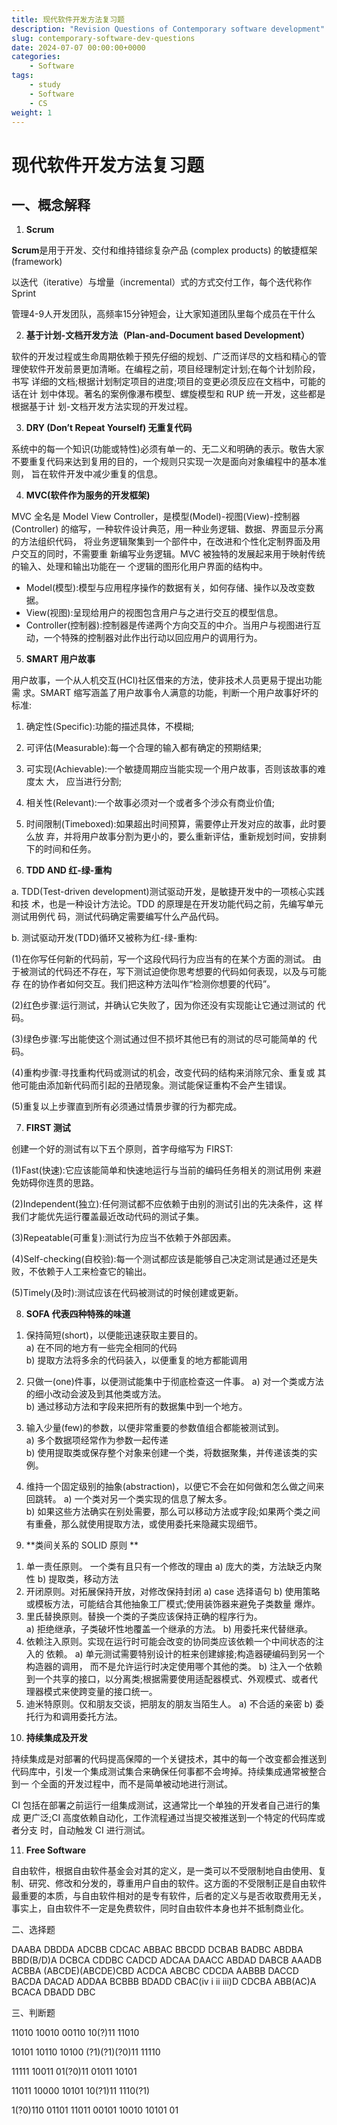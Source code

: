 ```yaml
---
title: 现代软件开发方法复习题
description: "Revision Questions of Contemporary software development"
slug: contemporary-software-dev-questions
date: 2024-07-07 00:00:00+0000
categories:
    - Software
tags:
    - study
    - Software
    - CS
weight: 1
---
```


# 现代软件开发方法复习题

## 一、概念解释

1. **Scrum**

**Scrum**是用于开发、交付和维持错综复杂产品 (complex products) 的敏捷框架 (framework)

以迭代（iterative）与增量（incremental）式的方式交付工作，每个迭代称作 Sprint

管理4-9人开发团队，高频率15分钟短会，让大家知道团队里每个成员在干什么

2. **基于计划-文档开发方法（Plan-and-Document based Development）**

软件的开发过程或生命周期依赖于预先仔细的规划、广泛而详尽的文档和精心的管 理使软件开发前景更加清晰。在编程之前，项目经理制定计划;在每个计划阶段，书写 详细的文档;根据计划制定项目的进度;项目的变更必须反应在文档中，可能的话在计 划中体现。著名的案例像瀑布模型、螺旋模型和 RUP 统一开发，这些都是根据基于计 划-文档开发方法实现的开发过程。

3. **DRY (Don’t Repeat Yourself) 无重复代码**

系统中的每一个知识(功能或特性)必须有单一的、无二义和明确的表示。敬告大家不要重复代码来达到复用的目的，一个规则只实现一次是面向对象编程中的基本准则， 旨在软件开发中减少重复的信息。

4. **MVC(软件作为服务的开发框架)**

MVC 全名是 Model View Controller，是模型(Model)-视图(View)-控制器(Controller) 的缩写，一种软件设计典范，用一种业务逻辑、数据、界面显示分离的方法组织代码， 将业务逻辑聚集到一个部件中，在改进和个性化定制界面及用户交互的同时，不需要重 新编写业务逻辑。MVC 被独特的发展起来用于映射传统的输入、处理和输出功能在一 个逻辑的图形化用户界面的结构中。

- Model(模型):模型与应用程序操作的数据有关，如何存储、操作以及改变数据。
- View(视图):呈现给用户的视图包含用户与之进行交互的模型信息。
- Controller(控制器):控制器是传递两个方向交互的中介。当用户与视图进行互动，一个特殊的控制器对此作出行动以回应用户的调用行为。

5. **SMART 用户故事**

用户故事，一个从人机交互(HCI)社区借来的方法，使非技术人员更易于提出功能需 求。SMART 缩写涵盖了用户故事令人满意的功能，判断一个用户故事好坏的标准: 

1. 确定性(Specific):功能的描述具体，不模糊; 
2. 可评估(Measurable):每一个合理的输入都有确定的预期结果; 
3. 可实现(Achievable):一个敏捷周期应当能实现一个用户故事，否则该故事的难度太 大， 应当进行分割; 
4. 相关性(Relevant):一个故事必须对一个或者多个涉众有商业价值;
5. 时间限制(Timeboxed):如果超出时间预算，需要停止开发对应的故事，此时要么放 弃，并将用户故事分割为更小的，要么重新评估，重新规划时间，安排剩下的时间和任务。

6. **TDD AND 红-绿-重构**

a. TDD(Test-driven development)测试驱动开发，是敏捷开发中的一项核心实践和技 术，也是一种设计方法论。TDD 的原理是在开发功能代码之前，先编写单元测试用例代 码，测试代码确定需要编写什么产品代码。

b. 测试驱动开发(TDD)循环又被称为红-绿-重构:

(1)在你写任何新的代码前，写一个这段代码行为应当有的在某个方面的测试。 由于被测试的代码还不存在，写下测试迫使你思考想要的代码如何表现，以及与可能存 在的协作者如何交互。我们把这种方法叫作“检测你想要的代码”。

(2)红色步骤:运行测试，并确认它失败了，因为你还没有实现能让它通过测试的 代码。

(3)绿色步骤:写出能使这个测试通过但不损坏其他已有的测试的尽可能简单的 代码。

(4)重构步骤:寻找重构代码或测试的机会，改变代码的结构来消除冗余、重复或 其他可能由添加新代码而引起的丑陋现象。测试能保证重构不会产生错误。

(5)重复以上步骤直到所有必须通过情景步骤的行为都完成。

7. **FIRST 测试**

创建一个好的测试有以下五个原则，首字母缩写为 FIRST:

(1)Fast(快速):它应该能简单和快速地运行与当前的编码任务相关的测试用例 来避免妨碍你连贯的思路。

(2)Independent(独立):任何测试都不应依赖于由别的测试引出的先决条件，这 样我们才能优先运行覆盖最近改动代码的测试子集。

(3)Repeatable(可重复):测试行为应当不依赖于外部因素。

(4)Self-checking(自校验):每一个测试都应该是能够自己决定测试是通过还是失败，不依赖于人工来检查它的输出。

(5)Timely(及时):测试应该在代码被测试的时候创建或更新。

8. **SOFA 代表四种特殊的味道**

1) 保持简短(short)，以便能迅速获取主要目的。  
    a) 在不同的地方有一些完全相同的代码  
    b) 提取方法将多余的代码装入，以便重复的地方都能调用

2) 只做一(one)件事，以便测试能集中于彻底检查这一件事。 
    a) 对一个类或方法的细小改动会波及到其他类或方法。  
    b) 通过移动方法和字段来把所有的数据集中到一个地方。

3) 输入少量(few)的参数，以便非常重要的参数值组合都能被测试到。  
    a) 多个数据项经常作为参数一起传递  
    b) 使用提取类或保存整个对象来创建一个类，将数据聚集，并传递该类的实例。

4) 维持一个固定级别的抽象(abstraction)，以便它不会在如何做和怎么做之间来回跳转。
    a) 一个类对另一个类实现的信息了解太多。  
    b) 如果这些方法确实在别处需要，那么可以移动方法或字段;如果两个类之间有重叠，那么就使用提取方法，或使用委托来隐藏实现细节。

9. **类间关系的 SOLID 原则  **

1) 单一责任原则。 一个类有且只有一个修改的理由
    a) 庞大的类，方法缺乏内聚性
    b) 提取类，移动方法
2) 开闭原则。对拓展保持开放，对修改保持封闭
    a) case 选择语句
    b) 使用策略或模板方法，可能结合其他抽象工厂模式;使用装饰器来避免子类数量 爆炸。
3) 里氏替换原则。替换一个类的子类应该保持正确的程序行为。  
    a) 拒绝继承，子类破坏性地覆盖一个继承的方法。
    b) 用委托来代替继承。
4) 依赖注入原则。实现在运行时可能会改变的协同类应该依赖一个中间状态的注入的 依赖。
    a) 单元测试需要特别设计的桩来创建嫁接;构造器硬编码到另一个构造器的调用， 而不是允许运行时决定使用哪个其他的类。
    b) 注入一个依赖到一个共享的接口，以分离类;根据需要使用适配器模式、外观模式、或者代理器模式来使跨变量的接口统一。  
5) 迪米特原则。仅和朋友交谈，把朋友的朋友当陌生人。
    a) 不合适的亲密
    b) 委托行为和调用委托方法。

10. **持续集成及开发**

持续集成是对部署的代码提高保障的一个关键技术，其中的每一个改变都会推送到 代码库中，引发一个集成测试集合来确保任何事都不会垮掉。持续集成通常被整合到一 个全面的开发过程中，而不是简单被动地进行测试。

CI 包括在部署之前运行一组集成测试，这通常比一个单独的开发者自己进行的集成 更广泛;CI 高度依赖自动化，工作流程通过当提交被推送到一个特定的代码库或者分支 时，自动触发 CI 进行测试。

11. **Free Software**

自由软件，根据自由软件基金会对其的定义，是一类可以不受限制地自由使用、复制、研究、修改和分发的，尊重用户自由的软件。这方面的不受限制正是自由软件最重要的本质，与自由软件相对的是专有软件，后者的定义与是否收取费用无关，事实上，自由软件不一定是免费软件，同时自由软件本身也并不抵制商业化。

二、选择题

DAABA
DBDDA
ADCBB
CDCAC
ABBAC
BBCDD
DCBAB
BADBC
ABDBA
BBD(B/D)A
DCBCA
CDDBC
CADCD
ADCAA
DAACC
ABDAD
DABCB
AAADB
ACBBA
(ABCDE)(ABCDE)CBD
ACDCA
ABCBC
CDCDA
AABBB
DACCD
BACDA
DACAD
ADDAA
BCBBB
BDADD
CBAC(iv i ii iii)D
CDCBA
ABB(AC)A
BCACA
DBADD
DBC

三、判断题

11010
10010
00110
10(?)11
11010

10101
10110
10100
(?1)(?1)(?0)11
11110

11111
10011
01(?0)11
01011
10101

11011
10000
10101
10(?1)11
1110(?1)

1(?0)110
01101
11011
00101
10010
10101
01